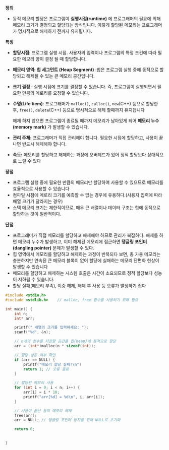 
**정의**
- 동적 메모리 할당은 프로그램이 **실행시점(runtime)** 에 프로그래머의 필요에 의해 메모리 크기가 결정되고 할당되는 방식입니다.
  이렇게 할당된 메모리는 프로그래머가 명시적으로 해제하기 전까지 유지됩니다.

**특징**
- **할당시점**: 프로그램 실행 시점. 사용자의 입력이나 프로그램의 특정 조건에 따라 필요한 메모리 양이 결정 될 때 할당합니다.
- **메모리 영역: 힙 세그먼트 (Heap Segment)** :힙은 프로그램 실행 중에 동적으로 할당되고 해제될 수 있는 큰 메모리 공간입니다.
- **크기 결정** : 실행 시점에 크기를 결정할 수 있습니다. 즉, 프로그램이 실행되면서 필요한 만큼의 메로리를 요청할 수 있습니다.
- **수명(Life tiem)**: 프로그래머가 `malloc()`, `calloc()`, `new`(C++) 등으로 할당한 후,
  `free()`, `delete`(C++) 등으로 명시적으로 해제 할때까지 유지됩니다
  
  해제 하지 않으면 프로그램이 종료될 때까지 메모리가 남아있게 되어 **메모리 누수(memory mark)** 가 발생할 수 있습니다.

- **관리 주체:** 프로그래머가 직접 관리해야 합니다.
  필요한 시점에 할당하고, 사용이 끝나면 반드시 해제해야 합니다.
- **속도:** 메모리를 할당하고 해제하는 과정에 오버헤드가 있어 정적 할당보다 상대적으로 느릴 수 있다


**장점**
- 프로그램 실행 중에 필요한 만큼의 메모리만 할당하여 사용할 수 있으므로 메모리를 효율적으로 사용할 수 있습니다
- 컴파일 시점에 메로리 크기를 예측할 수 없는 경우에 유용하다.(사용자 입력에 따라 배열 크기가 달라지는 경우)
- 스택 메모리 크기는 제한적이므로, 매우 큰 배열이나 데이터 구조는 힙에 동적으로 할당하는 것이 일반적이다.

**단점**
- 프로그래머가 직접 메모리를 할당하고 해제해야 하므로 관리가 복잡하다.
  해제를 하면 메모리 누수가 발생하고, 이미 해제된 메모리에 접근하면 **댕글링 포인터(dangling pointer)** 문제가 발생할 수 있다.
- 힙 영역에서 메모리를 할당하고 해제하는 과정이 반복되다 보면, 총 가용 메모리는 충분하지만 연속된 큰 메모리 블록이 없어 할당에 실패하는 메모리 단편화 현상이 발생할 수 있습니다
- 메모리를 할당하고 해제하는 시스템 호출은 시간이 소요되므로 정적 할당보다 성능이 저하될 수 있습니다.
- 할당 실패(메모리 부족), 이중 해제, 해제 후 사용 등 오류가 발생하기 쉽다

```c
#include <stdio.h>
#include <stdlib.h>    // malloc, free 함수를 사용하기 위해 필요

int main() {
	int n;
	int* arr;

	printf(" 배열의 크기를 입력하세요: ");
	scanf("%d", &n);

	// n개의 정수를 저장할 공간을 힙(heap)에 동적으로 할당
	arr = (int*)malloc(n * sizeof(int));

	// 할당 성공 여부 확인
	if (arr == NULL) {
		printf("메모리 할당 실패!\n")
		return 1; // 오류 종료
	}

	// 할당된 메모리 사용
	for (int i = 0; i < n; i++) {
		arr[i] = i * 10;
		printf("arr[%d] = %d\n", i, arr[i]);
	}

	// 사용이 끝난 동적 메모리 해제
	free(arr);
	arr = NULL; // 댕글링 포인터 방지를 위해 NULL로 초기화

	return 0;

	
}

```
